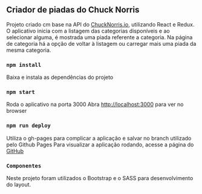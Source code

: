 ## Criador de piadas do Chuck Norris

Projeto criado cm base na API do [ChuckNorris.io](https://api.chucknorris.io/), utilizando React e Redux.
O aplicativo inicia com a listagem das categorias disponíveis e ao selecionar alguma, é mostrada uma piada referente a categoria. Na página de categoria há a opção de voltar à listagem ou carregar mais uma piada da mesma categoria.

###  `npm install`
Baixa e instala as dependências do projeto

### `npm start`
Roda o aplicativo na porta 3000
Abra [http://localhost:3000](http://localhost:3000) para ver no browser

### `npm run deploy`
Utiliza o gh-pages para complicar a aplicação e salvar no branch utilizado pelo Github Pages
Para visualizar a aplicação rodando, acesse a página do [GitHub](http://raimedeiros.github.io/joker-norris)

###  `Componentes`
Neste projeto foram utilizados o Bootstrap e o SASS para desenvolvimento do layout.

